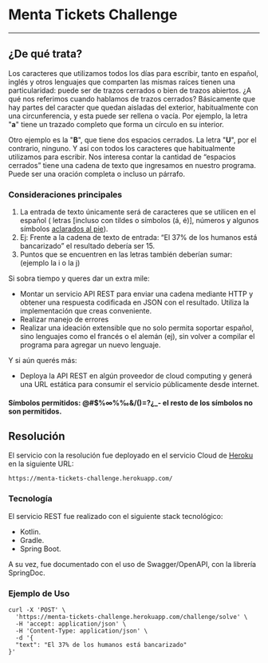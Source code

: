 # Menta Tickets Challenge

---

## ¿De qué trata?
Los caracteres que utilizamos todos los días para escribir, tanto en español, inglés y otros lenguajes que comparten las
mismas raíces tienen una particularidad: puede ser de trazos cerrados o bien de trazos abiertos.
¿A qué nos referimos cuando hablamos de trazos cerrados? Básicamente que hay partes del caracter que quedan aisladas del
exterior, habitualmente con una circunferencia, y esta puede ser rellena o vacía.
Por ejemplo, la letra "**a**" tiene un trazado completo que forma un círculo en su interior.

Otro ejemplo es la "**B**", que tiene dos espacios cerrados. La letra "**U**", por el contrario, ninguno. Y así con
todos los caracteres que habitualmente utilizamos para escribir.
Nos interesa contar la cantidad de “espacios cerrados” tiene una cadena de texto que ingresamos en nuestro programa.
Puede ser una oración completa o incluso un párrafo.

### Consideraciones principales

1. La entrada de texto únicamente será de caracteres que se utilicen en el español (
   letras [incluso con tildes o símbolos (á, é)], números y algunos
   símbolos [aclarados al pie](#smbolos-permitidos-_--el-resto-de-los-smbolos-no-son-permitidos)).
2. Ej: Frente a la cadena de texto de entrada: “El 37% de los humanos está bancarizado” el resultado debería ser 15.
3. Puntos que se encuentren en las letras también deberían sumar: (ejemplo la i o la j)

Si sobra tiempo y queres dar un extra mile:

- Montar un servicio API REST para enviar una cadena mediante HTTP y obtener una
  respuesta codificada en JSON con el resultado. Utiliza la implementación que creas
  conveniente.
- Realizar manejo de errores
- Realizar una ideación extensible que no solo permita soportar español, sino
  lenguajes como el francés o el alemán (ej), sin volver a compilar el programa para agregar un nuevo lenguaje.

Y si aún querés más:

- Deploya la API REST en algún proveedor de cloud computing y generá una URL
  estática para consumir el servicio públicamente desde internet.

#### Símbolos permitidos: **@#$%∞%‰&/()=?¿_-** el resto de los símbolos no son permitidos.

## Resolución

El servicio con la resolución fue deployado en el servicio Cloud de [Heroku](https://www.heroku.com/) en la siguiente URL:

```
https://menta-tickets-challenge.herokuapp.com/
```

### Tecnología

El servicio REST fue realizado con el siguiente stack tecnológico:

- Kotlin.
- Gradle.
- Spring Boot.

A su vez, fue documentado con el uso de Swagger/OpenAPI, con la librería SpringDoc.

### Ejemplo de Uso

```
curl -X 'POST' \
  'https://menta-tickets-challenge.herokuapp.com/challenge/solve' \
  -H 'accept: application/json' \
  -H 'Content-Type: application/json' \
  -d '{
  "text": "El 37% de los humanos está bancarizado"
}'
```
